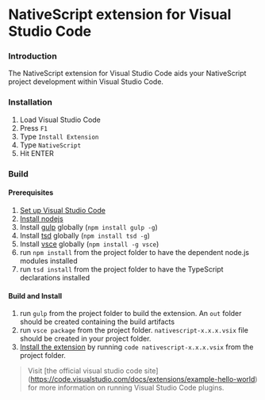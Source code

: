 NativeScript extension for Visual Studio Code
========

### Introduction
The NativeScript extension for Visual Studio Code aids your NativeScript
project development within Visual Studio Code.

### Installation
1. Load Visual Studio Code
2. Press `F1`
3. Type `Install Extension`
4. Type `NativeScript`
5. Hit ENTER

### Build

#### Prerequisites
1. [Set up Visual Studio Code](https://code.visualstudio.com/docs/editor/setup)
2. [Install nodejs](https://nodejs.org/en/download/)
3. Install [gulp](http://gulpjs.com/) globally (`npm install gulp -g`)
4. Install [tsd](http://definitelytyped.org/tsd/) globally (`npm install tsd -g`)
5. Install [vsce](https://code.visualstudio.com/docs/tools/vscecli) globally (`npm install -g vsce`)
6. run `npm install` from the project folder to have the dependent node.js modules installed
7. run `tsd install` from the project folder to have the TypeScript declarations installed

#### Build and Install
1. run `gulp` from the project folder to build the extension. An `out` folder should be created containing the build artifacts
2. run `vsce package` from the project folder. `nativescript-x.x.x.vsix` file should be created in your project folder.
3. [Install the extension](https://code.visualstudio.com/docs/extensions/install-extension) by running `code nativescript-x.x.x.vsix` from the project folder.

> Visit [the official visual studio code site]
(https://code.visualstudio.com/docs/extensions/example-hello-world) for more information on running Visual Studio Code plugins.
